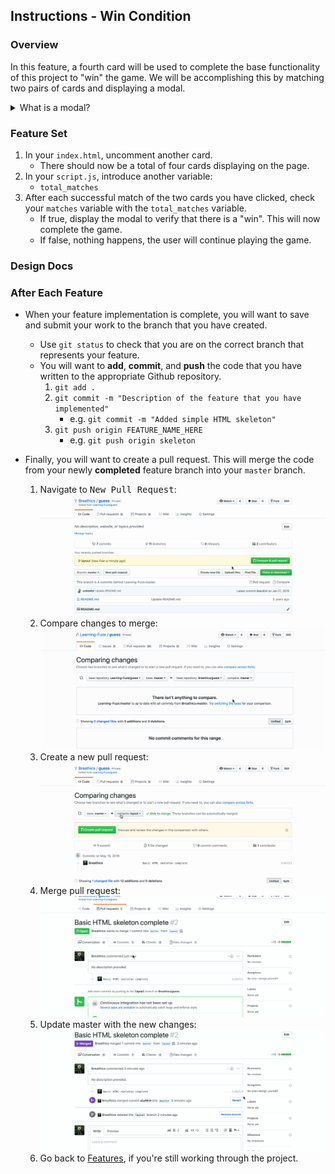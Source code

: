 Instructions - Win Condition
--

### Overview

In this feature, a fourth card will be used to complete the base functionality of this project to "win" the game. We will be accomplishing this by matching two pairs of cards and displaying a modal.

<details>
   <summary>What is a modal?</summary>
      A <a href="https://www.w3schools.com/howto/howto_css_modals.asp" target="_blank">modal</a> is a dialog bopopup window that is displayed on top of the current page.
</details>

### Feature Set

1. In your `index.html`, uncomment another card.
   - There should now be a total of four cards displaying on the page.
2. In your `script.js`, introduce another variable:
   - `total_matches`
3. After each successful match of the two cards you have clicked, check your `matches` variable with the `total_matches` variable.
   - If true, display the modal to verify that there is a "win". This will now complete the game.
   - If false, nothing happens, the user will continue playing the game.

### Design Docs

<!-- TODO Will have design docs located here 

- Bullet
![Alt-text-for-image](/path/to/image.jpg)

-->


### After Each Feature

- When your feature implementation is complete, you will want to save and submit your work to the branch that you have created.
  - Use `git status` to check that you are on the correct branch that represents your feature.
  - You will want to **add**, **commit**, and **push** the code that you have written to the appropriate Github repository.
    1. `git add .`
    2. `git commit -m "Description of the feature that you have implemented"`
       - e.g. `git commit -m "Added simple HTML skeleton"`
    3. `git push origin FEATURE_NAME_HERE`
       - e.g. `git push origin skeleton`

- Finally, you will want to create a pull request. This will merge the code from your newly **completed** feature branch into your `master` branch.

  1. Navigate to <kbd>New Pull Request</kbd>:
  ![Navigate to pull requests](../post-feature/navigate-to-pull-request.gif)
  2. Compare changes to merge: 
  ![Compare changes to merge](../post-feature/compare-changes.gif)
  3. Create a new pull request:
  ![Create new pull request](../post-feature/create-pull-request.gif)
  4. Merge pull request:
  ![Merge pull request](../post-feature/merge-pull-request.gif)
  5. Update master with the new changes:
  ![Update master](../post-feature/pull-new-changes.gif)
  6. Go back to [Features](../../README.md), if you're still working through the project.
